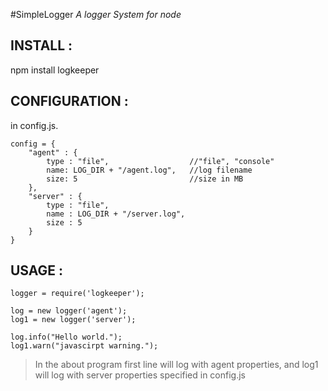 #SimpleLogger
  *A logger System for node*

INSTALL :
--------

npm install logkeeper

CONFIGURATION :
-------------

in config.js.

```
config = {
	"agent" : {
		type : "file",					//"file", "console"
		name: LOG_DIR + "/agent.log",	//log filename
		size: 5							//size in MB
	},
	"server" : {
		type : "file",
		name : LOG_DIR + "/server.log",
		size : 5
	}
}
```

USAGE :
------

```
logger = require('logkeeper');

log = new logger('agent');
log1 = new logger('server');

log.info("Hello world.");
log1.warn("javascirpt warning.");
```

> In the about program first line will log with agent properties, and log1 will log with server properties specified in config.js